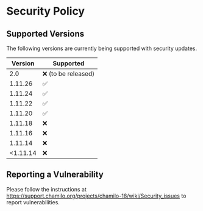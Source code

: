# Security Policy

## Supported Versions
The following versions are currently being supported with security updates.

| Version | Supported          |
| ------- | ------------------ |
| 2.0     | :x: (to be released) |
| 1.11.26 | :white_check_mark: |
| 1.11.24 | :white_check_mark: |
| 1.11.22 | :white_check_mark: |
| 1.11.20 | :white_check_mark: |
| 1.11.18 | :x: |
| 1.11.16 | :x: |
| 1.11.14 | :x: |
| <1.11.14 | :x: |

## Reporting a Vulnerability

Please follow the instructions at https://support.chamilo.org/projects/chamilo-18/wiki/Security_issues to report vulnerabilities.
